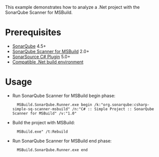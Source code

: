 This example demonstrates how to analyze a .Net project with the SonarQube Scanner for MSBuild.

Prerequisites
=============
* [SonarQube](http://www.sonarsource.org/downloads/) 4.5+
* [SonarQube Scanner for MSBuild](http://docs.sonarqube.org/display/SCAN/Analyzing+with+SonarQube+Scanner+for+MSBuild) 2.0+
* [SonarSource C# Plugin](http://docs.sonarqube.org/display/PLUG/C%23+Plugin) 5.0+
* [Compatible .Net build environment](http://docs.sonarqube.org/display/SCAN/From+the+Command+Line)

Usage
=====
* Run SonarQube Scanner for MSBuild begin phase:

        MSBuild.SonarQube.Runner.exe begin /k:"org.sonarqube:csharp-simple-sq-scanner-msbuild" /n:"C# :: Simple Project :: SonarQube Scanner for MSBuild" /v:"1.0"

* Build the project with MSBuild:

        MSBuild.exe" /t:Rebuild

* Run SonarQube Scanner for MSBuild end phase:

        MSBuild.SonarQube.Runner.exe end
